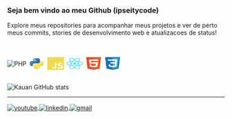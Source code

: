 ### Seja bem vindo ao meu Github (ipseitycode)
Explore meus repositories para acompanhar meus projetos e ver de perto meus commits, stories de desenvolvimento web e atualizacoes de status!
‎ ‎ ‎ ‎ ‎ ‎ ‎ ‎ ‎ ‎ ‎ ‎ ‎ ‎ ‎ ‎ ‎ 
<div style="display: inline_block"><br>
  <img align="center" alt="PHP" height="35" width="35" src="https://github.com/user-attachments/assets/5c2c57ef-abff-4744-a2d9-a763538bd155">
  <img align="center" alt="Python" height="30" width="40" src="https://raw.githubusercontent.com/devicons/devicon/master/icons/python/python-original.svg">
  <img align="center" alt="Js" height="30" width="40" src="https://raw.githubusercontent.com/devicons/devicon/master/icons/javascript/javascript-plain.svg">
  <img align="center" alt="React" height="30" width="40" src="https://raw.githubusercontent.com/devicons/devicon/master/icons/react/react-original.svg">
  <img align="center" alt="HTML" height="30" width="40" src="https://raw.githubusercontent.com/devicons/devicon/master/icons/html5/html5-original.svg">
  <img align="center" alt="CSS" height="30" width="40" src="https://raw.githubusercontent.com/devicons/devicon/master/icons/css3/css3-original.svg">
</div><br>

![Kauan GitHub stats](https://github-readme-stats.vercel.app/api?username=Ipseitycode&show_icons=true&theme=default)<br/>
<hr />
<div style="display: inline-block;">
  <a href="https://www.youtube.com/@IpseityCode">
    <img align="center" alt="youtube" src="https://img.shields.io/badge/YouTube-FF0000?style=for-the-badge&logo=youtube&logoColor=white" />
  </a>
  <a href="https://www.linkedin.com/in/cauan-gomes-aa40622ba/">
    <img align="center" alt="linkedin" src="https://img.shields.io/badge/LinkedIn-0077B5?style=for-the-badge&logo=linkedin&logoColor=white" />
  </a>
  <a href="mailto:cauandeveloper@gmail.com">
    <img align="center" alt="gmail" src="https://img.shields.io/badge/-Gmail-%23333?style=for-the-badge&logo=gmail&logoColor=white" target="_blank"/>
  </a>
</div>
